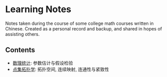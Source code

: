# Learning Notes

Notes taken during the course of some college math courses written in Chinese. Created as a personal record and backup, and shared in hopes of assisting others.

## Contents

- [数理统计](PDF/mathematical_statistics.pdf): 参数估计与假设检验
- [点集拓扑学](PDF/point_set_topology.pdf): 拓扑空间, 连续映射, 连通性与紧致性
